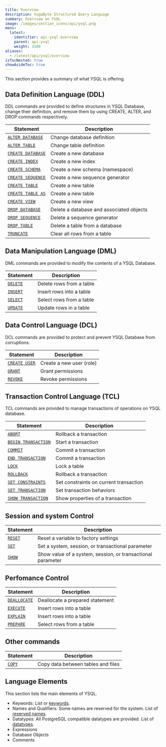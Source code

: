 ```yaml
---
title: Overview
description: YugaByte Structured Query Language
summary: Overview on YSQL
image: /images/section_icons/api/ysql.png
menu:
  latest:
    identifier: api-ysql-overview
    parent: api-ysql
    weight: 3100
aliases:
  - /latest/api/ysql/overview
isTocNested: true
showAsideToc: true
---
```


This section provides a summary of what YSQL is offering.

## Data Definition Language (DDL)
DDL commands are provided to define structures in YSQL Database, change their definition, and remove them by using CREATE, ALTER, and DROP commands respectively.

| Statement | Description |
|-----------|-------------|
| [`ALTER DATABASE`](ddl_alter_db) | Change database definition |
| [`ALTER TABLE`](ddl_alter_table) | Change table definition |
| [`CREATE DATABASE`](ddl_create_database) | Create a new database |
| [`CREATE INDEX`](ddl_create_index) | Create a new index |
| [`CREATE SCHEMA`](ddl_create_schema) | Create a new schema (namespace) |
| [`CREATE SEQUENCE`](ddl_create_sequence) | Create a new sequence generator |
| [`CREATE TABLE`](ddl_create_table) | Create a new table |
| [`CREATE TABLE AS`](ddl_create_table_as) | Create a new table |
| [`CREATE VIEW`](ddl_create_view) | Create a new view |
| [`DROP DATABASE`](ddl_drop_database) | Delete a database and associated objects |
| [`DROP SEQUENCE`](ddl_drop_sequence) | Delete a sequence generator |
| [`DROP TABLE`](ddl_drop_table) | Delete a table from a database |
| [`TRUNCATE`](ddl_truncate) | Clear all rows from a table |

## Data Manipulation Language (DML)
DML commands are provided to modify the contents of a YSQL Database.

| Statement | Description |
|-----------|-------------|
| [`DELETE`](dml_delete) | Delete rows from a table |
| [`INSERT`](dml_insert) | Insert rows into a table |
| [`SELECT`](dml_select) | Select rows from a table |
| [`UPDATE`](dml_update) | Update rows in a table |

## Data Control Language (DCL)
DCL commands are provided to protect and prevent YSQL Database from corruptions.

| Statement | Description |
|-----------|-------------|
| [`CREATE USER`](dcl_create_user) | Create a new user (role) |
| [`GRANT`](dcl_grant) | Grant permissions |
| [`REVOKE`](dcl_revoke) | Revoke permissions |

## Transaction Control Language (TCL)
TCL commands are provided to manage transactions of operations on YSQL database.

| Statement | Description |
|-----------|-------------|
| [`ABORT`](txn_abort) | Rollback a transaction |
| [`BEGIN TRANSACTION`](txn_begin) | Start a transaction |
| [`COMMIT`](txn_commit) | Commit a transaction |
| [`END TRANSACTION`](txn_end) | Commit a transaction |
| [`LOCK`](txn_lock) | Lock a table |
| [`ROLLBACK`](txn_rollback) | Rollback a transaction |
| [`SET CONSTRAINTS`](txn_set_constraints) | Set constraints on current transaction|
| [`SET TRANSACTION`](txn_set) | Set transaction behaviors |
| [`SHOW TRANSACTION`](txn_show) | Show properties of a transaction |

## Session and system Control

| Statement | Description |
|-----------|-------------|
| [`RESET`](cmd_reset) | Reset a variable to factory settings |
| [`SET`](cmd_set) | Set a system, session, or transactional parameter |
| [`SHOW`](cmd_show) | Show value of a system, session, or transactional parameter |

## Perfomance Control

| Statement | Description |
|-----------|-------------|
| [`DEALLOCATE`](perf_deallocate) | Deallocate a prepared statement |
| [`EXECUTE`](perf_execute) | Insert rows into a table |
| [`EXPLAIN`](perf_explain) | Insert rows into a table |
| [`PREPARE`](perf_prepare) | Select rows from a table |

## Other commands
| Statement | Description |
|-----------|-------------|
| [`COPY`](cmd_copy) | Copy data between tables and files |

## Language Elements
This section lists the main elements of YSQL.

- Keywords: List or [keywords](keywords).
- Names and Qualifiers: Some names are reserved for the system. List of [reserved names](reserved_names).
- Datatypes: All PostgreSQL compatible datatypes are provided. List of [datatypes](datatypes).
- Expressions
- Database Objects
- Comments
